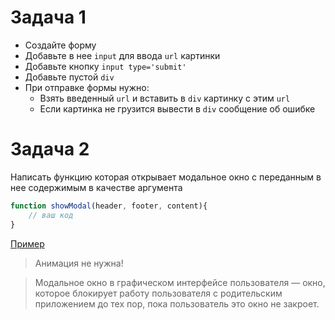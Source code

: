 # Задача 1

- Создайте форму
- Добавьте в нее `input` для ввода `url` картинки
- Добавьте кнопку `input type='submit'`
- Добавьте пустой `div`
- При отправке формы нужно:
    - Взять введенный `url` и вставить в `div` картинку с этим `url`
    - Если картинка не грузится вывести в `div` сообщение об ошибке

# Задача 2

Написать функцию которая открывает модальное окно с переданным в нее содержимым в качестве аргумента

```javascript
function showModal(header, footer, content){
    // ваш код
}
```

[Пример](https://europug.eu/demo/js-modal-boxes/js-modal-boxes.html)

> Анимация не нужна!

> Модальное окно в графическом интерфейсе пользователя — окно, которое блокирует работу пользователя с родительским приложением до тех пор, пока пользователь это окно не закроет. 
